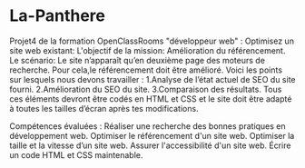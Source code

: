 # La-Panthere
Projet4 de la formation OpenClassRooms "développeur web" : Optimisez un site web existant:
L'objectif de la mission: Amélioration du référencement.
Le scénario:
Le site n’apparaît qu’en deuxième page des moteurs de recherche. Pour cela,le référencement doit être amélioré.
Voici les points sur lesquels nous devons travailler : 
1.Analyse de l’état actuel de SEO du site fourni.
2.Amélioration du SEO du site.
3.Comparaison des résultats. 
Tous ces éléments devront être codés en HTML et CSS et le site doit être adapté à toutes les tailles d’écran après tes modifications.

Compétences évaluées :
Réaliser une recherche des bonnes pratiques en développement web.
Optimiser le référencement d'un site web.
Optimiser la taille et la vitesse d’un site web.
Assurer l'accessibilité d'un site web.
Écrire un code HTML et CSS maintenable.
